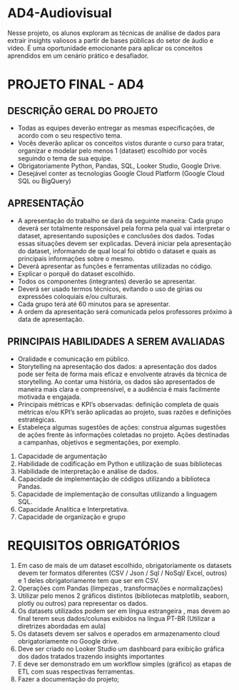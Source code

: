 # AD4-Audiovisual
 Nesse projeto, os alunos exploram as técnicas de análise de dados para extrair insights valiosos a partir de bases públicas do setor de áudio e vídeo. É uma oportunidade emocionante para aplicar os conceitos aprendidos em um cenário prático e desafiador.

# PROJETO FINAL - AD4
## DESCRIÇÃO GERAL DO PROJETO
* Todas as equipes deverão entregar as mesmas especificações, de acordo com o seu respectivo tema.
* Vocês deverão aplicar os conceitos vistos durante o curso para tratar, organizar e modelar pelo menos 1 (dataset) escolhido por vocês seguindo o tema de sua equipe.
* Obrigatoriamente Python, Pandas, SQL, Looker Studio, Google Drive.
* Desejável conter as tecnologias Google Cloud Platform (Google Cloud SQL ou BigQuery)

## APRESENTAÇÃO

* A apresentação do trabalho se dará da seguinte maneira: Cada grupo deverá ser totalmente responsável pela forma pela qual vai interpretar o dataset, apresentando suposições e conclusões dos dados. Todas essas situações devem ser explicadas. Deverá iniciar pela apresentação do dataset, informando de qual local foi obtido o dataset e quais as principais informações sobre o mesmo.
* Deverá apresentar as funções e ferramentas utilizadas no código.
* Explicar o porquê do dataset escolhido.
* Todos os componentes (integrantes) deverão se apresentar.
* Deverá ser usado termos técnicos, evitando o uso de gírias ou expressões coloquiais e/ou culturais.
* Cada grupo terá até 60 minutos para se apresentar.
* A ordem da apresentação será comunicada pelos professores próximo à data de apresentação.

## PRINCIPAIS HABILIDADES A SEREM AVALIADAS
* Oralidade e comunicação em público.
* Storytelling na apresentação dos dados: a apresentação dos dados pode ser feita de forma mais eficaz e envolvente através da técnica de storytelling. Ao contar uma história, os dados são apresentados de maneira mais clara e compreensível, e a audiência é mais facilmente motivada e engajada.
* Principais métricas e KPI’s observadas: definição completa de quais métricas e/ou KPI’s serão aplicadas ao projeto, suas razões e definições estratégicas.
* Estabeleça algumas sugestões de ações: construa algumas sugestões de ações frente às informações coletadas no projeto. Ações destinadas a campanhas, objetivos e segmentações, por exemplo.
1. Capacidade de argumentação
1. Habilidade de codificação em Python e utilização de suas bibliotecas
1. Habilidade de interpretação e análise de dados.
1. Capacidade de implementação de códigos utilizando a biblioteca Pandas.
1. Capacidade de implementação de consultas utilizando a linguagem SQL.
1. Capacidade Analítica e Interpretativa.
1. Capacidade de organização e grupo

# REQUISITOS OBRIGATÓRIOS
1. Em caso de mais de um dataset escolhido, obrigatoriamente os datasets devem ter formatos diferentes (CSV / Json / Sql / NoSql/ Excel, outros) e 1 deles obrigatoriamente tem que ser em CSV.
1. Operações com Pandas (limpezas , transformações e normalizações) 
1. Utilizar pelo menos 2 gráficos distintos (bibliotecas matplotlib, seaborn, plotly ou outros) para representar os dados.
1. Os datasets utilizados podem ser em língua estrangeira , mas devem ao final terem seus dados/colunas exibidos na língua PT-BR (Utilizar a diretrizes abordadas em aula)
1. Os datasets devem ser salvos e operados em armazenamento cloud obrigatoriamente no Google drive.
1. Deve ser criado no Looker Studio um dashboard para exibição gráfica dos dados tratados trazendo insights importantes
1. E deve ser demonstrado em um workflow simples (gráfico) as etapas de ETL com suas respectivas ferramentas.
1. Fazer a documentação do projeto;
